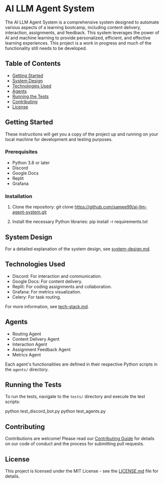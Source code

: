 # AI LLM Agent System

The AI LLM Agent System is a comprehensive system designed to automate various aspects of a learning bootcamp, including content delivery, interaction, assignments, and feedback. This system leverages the power of AI and machine learning to provide personalized, efficient, and effective learning experiences. This project is a work in progress and much of the functionality still needs to be developed. 

## Table of Contents
- [Getting Started](#getting-started)
- [System Design](#system-design)
- [Technologies Used](#technologies-used)
- [Agents](#agents)
- [Running the Tests](#running-the-tests)
- [Contributing](#contributing)
- [License](#license)

## Getting Started
These instructions will get you a copy of the project up and running on your local machine for development and testing purposes.

### Prerequisites
- Python 3.8 or later
- Discord
- Google Docs
- Replit
- Grafana

### Installation
1. Clone the repository:
git clone https://github.com/samee99/ai-llm-agent-system.git

2. Install the necessary Python libraries:
pip install -r requirements.txt


## System Design
For a detailed explanation of the system design, see [system-design.md](system-design.md).

## Technologies Used
- Discord: For interaction and communication.
- Google Docs: For content delivery.
- Replit: For coding assignments and collaboration.
- Grafana: For metrics visualization.
- Celery: For task routing.

For more information, see [tech-stack.md](tech-stack.md).

## Agents
- Routing Agent
- Content Delivery Agent
- Interaction Agent
- Assignment Feedback Agent
- Metrics Agent

Each agent's functionalities are defined in their respective Python scripts in the `agents/` directory.

## Running the Tests
To run the tests, navigate to the `tests/` directory and execute the test scripts:

python test_discord_bot.py
python test_agents.py


## Contributing
Contributions are welcome! Please read our [Contributing Guide](CONTRIBUTING.md) for details on our code of conduct and the process for submitting pull requests.

## License
This project is licensed under the MIT License - see the [LICENSE.md](LICENSE.md) file for details.
